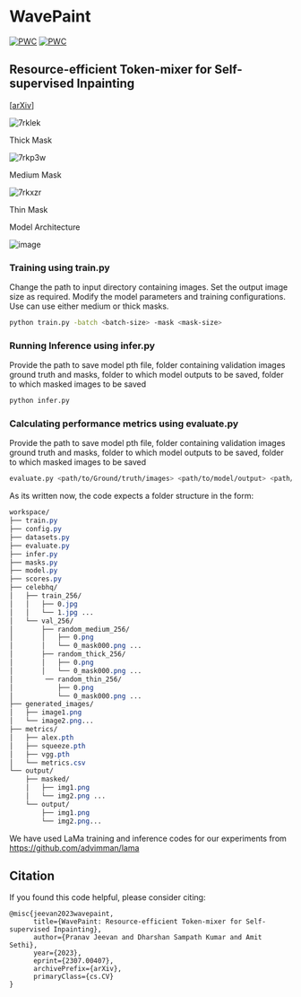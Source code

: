 # WavePaint

[![PWC](https://img.shields.io/endpoint.svg?url=https://paperswithcode.com/badge/wavepaint-resource-efficient-token-mixer-for/image-inpainting-on-imagenet)](https://paperswithcode.com/sota/image-inpainting-on-imagenet?p=wavepaint-resource-efficient-token-mixer-for)
[![PWC](https://img.shields.io/endpoint.svg?url=https://paperswithcode.com/badge/wavepaint-resource-efficient-token-mixer-for/image-inpainting-on-celeba-hq)](https://paperswithcode.com/sota/image-inpainting-on-celeba-hq?p=wavepaint-resource-efficient-token-mixer-for)

## Resource-efficient Token-mixer for Self-supervised Inpainting

[[arXiv](https://arxiv.org/abs/2307.00407v1)]

![7rklek](https://github.com/pranavphoenix/WavePaint/assets/15833382/c3d2d6de-ebf8-430b-8f76-bb9fc369faac)

Thick Mask

![7rkp3w](https://github.com/pranavphoenix/WavePaint/assets/15833382/48b907b1-e1cc-417d-847d-ea5aab0bec9a)

Medium Mask

![7rkxzr](https://github.com/pranavphoenix/WavePaint/assets/15833382/55d4e3aa-b132-4323-8b5b-792cc63d1069)

Thin Mask

Model Architecture

![image](https://github.com/pranavphoenix/WavePaint/assets/15833382/5f414f26-44f7-4a90-83d8-a35500e21f20)


### Training using train.py

Change the path to input directory containing images. Set the output image size as required. Modify the model parameters and training configurations. Use can use either medium or thick masks.

```bash
python train.py -batch <batch-size> -mask <mask-size>
```

### Running Inference using infer.py
Provide the path to save model pth file, folder containing validation images ground truth and masks, folder to which model outputs to be saved, folder to which masked images to be saved 

```bash
python infer.py 
```

### Calculating performance metrics using evaluate.py
Provide the path to save model pth file, folder containing validation images ground truth and masks, folder to which model outputs to be saved, folder to which masked images to be saved 

```bash
evaluate.py <path/to/Ground/truth/images> <path/to/model/output> <path/to/save/metrics.csv>
```

As its written now, the code expects a folder structure in the form:
```css
workspace/
├── train.py
├── config.py
├── datasets.py
├── evaluate.py
├── infer.py
├── masks.py
├── model.py
├── scores.py
├── celebhq/
│   ├── train_256/
│   │   ├── 0.jpg
│   │   └── 1.jpg ...
│   └── val_256/
│       ├── random_medium_256/
│       │   ├── 0.png
│       │   └── 0_mask000.png ...
│       ├── random_thick_256/
│       │   ├── 0.png
│       │   └── 0_mask000.png ...
│        ── random_thin_256/
│           ├── 0.png
│           └── 0_mask000.png ...
├── generated_images/
│   ├── image1.png
│   └── image2.png...
├── metrics/
│   ├── alex.pth
│   ├── squeeze.pth
│   ├── vgg.pth
│   └── metrics.csv
└── output/
    ├── masked/
    │   ├── img1.png
    │   └── img2.png ...
    └── output/
        ├── img1.png
        └── img2.png...
```
We have used LaMa training and inference codes for our experiments from https://github.com/advimman/lama



## Citation
If you found this code helpful, please consider citing: 
```
@misc{jeevan2023wavepaint,
      title={WavePaint: Resource-efficient Token-mixer for Self-supervised Inpainting}, 
      author={Pranav Jeevan and Dharshan Sampath Kumar and Amit Sethi},
      year={2023},
      eprint={2307.00407},
      archivePrefix={arXiv},
      primaryClass={cs.CV}
}

```
